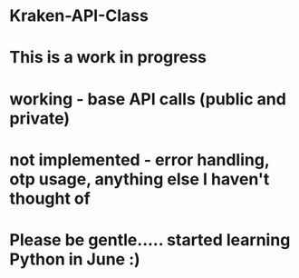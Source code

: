 # Kraken-API-Class
# This is a work in progress 
# working - base API calls (public and private)
# not implemented - error handling, otp usage, anything else I haven't thought of

# Please be gentle..... started learning Python in June :)
